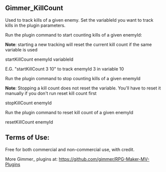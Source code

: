 ## Gimmer_KillCount

Used to track kills of a given enemy. Set the variableId you want to track kills in the plugin parameters.

Run the plugin command to start counting kills of a given enemyId:

**Note**: starting a new tracking will reset the current kill count if the same variable is used

startKillCount enemyId variableId

E.G. "startKillCount 3 10" to track enemyId 3 in variable 10

Run the plugin command to stop counting kills of a given enemyId 

**Note**: Stopping a kill count does not reset the variable. You'll have to reset it manually if you don't run reset kill count first

stopKillCount enemyId

Run the plugin command to reset kill count of a given enemyId

resetKillCount enemyId



## Terms of Use:

Free for both commercial and non-commercial use, with credit.

More Gimmer_ plugins at: https://github.com/gimmer/RPG-Maker-MV-Plugins